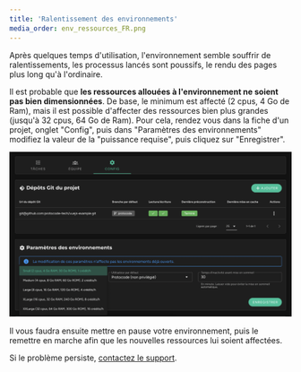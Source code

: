 ```yaml
---
title: 'Ralentissement des environnements'
media_order: env_ressources_FR.png
---
```


Après quelques temps d'utilisation, l'environnement semble souffrir de ralentissements, les processus lancés sont poussifs, le rendu des pages plus long qu'à l'ordinaire.

Il est probable que **les ressources allouées à l'environnement ne soient pas bien dimensionnées**. De base, le minimum est affecté (2 cpus, 4 Go de Ram), mais il est possible d'affecter des ressources bien plus grandes (jusqu'à 32 cpus, 64 Go de Ram). Pour cela, rendez vous dans la fiche d'un projet, onglet "Config", puis dans "Paramètres des environnements" modifiez la valeur de la "puissance requise", puis cliquez sur "Enregistrer".

![env_ressources_FR](env_ressources_FR.png "env_ressources_FR")

Il vous faudra ensuite mettre en pause votre environnement, puis le remettre en marche afin que les nouvelles ressources lui soient affectées.

Si le problème persiste, [contactez le support](/ressources-support/contact-support).